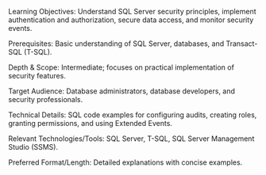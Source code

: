 Learning Objectives: Understand SQL Server security principles, implement authentication and authorization, secure data access, and monitor security events.

Prerequisites: Basic understanding of SQL Server, databases, and Transact-SQL (T-SQL).

Depth & Scope: Intermediate; focuses on practical implementation of security features.

Target Audience: Database administrators, database developers, and security professionals.

Technical Details: SQL code examples for configuring audits, creating roles, granting permissions, and using Extended Events.

Relevant Technologies/Tools: SQL Server, T-SQL, SQL Server Management Studio (SSMS).

Preferred Format/Length: Detailed explanations with concise examples.
